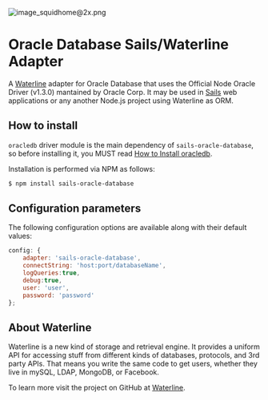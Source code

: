 ![image_squidhome@2x.png](http://i.imgur.com/RIvu9.png)

# Oracle Database Sails/Waterline Adapter

A [Waterline](https://github.com/balderdashy/waterline) adapter for Oracle Database that uses the Official Node Oracle Driver (v1.3.0) mantained by Oracle Corp.  It may be used in [Sails](https://github.com/balderdashy/sails) web applications or any another Node.js project using Waterline as ORM.

## How to install

`oracledb` driver module is the main dependency of `sails-oracle-database`, so before installing it, you MUST read [How to Install oracledb](https://github.com/oracle/node-oracledb/blob/master/INSTALL.md).

Installation is performed via NPM as follows:

```bash
$ npm install sails-oracle-database
```

## Configuration parameters

The following configuration options are available along with their default values:

```javascript
config: {
    adapter: 'sails-oracle-database',
    connectString: 'host:port/databaseName',
    logQueries:true,
    debug:true,
    user: 'user',
    password: 'password'
};
```

## About Waterline

Waterline is a new kind of storage and retrieval engine. It provides a uniform API for accessing stuff from different kinds of databases, protocols, and 3rd party APIs.  That means you write the same code to get users, whether they live in mySQL, LDAP, MongoDB, or Facebook.

To learn more visit the project on GitHub at [Waterline](https://github.com/balderdashy/waterline).
